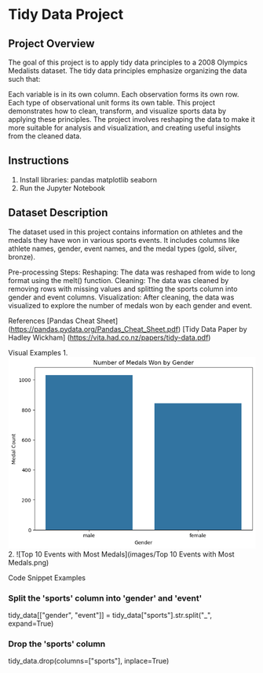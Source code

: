 # Tidy Data Project
## Project Overview
The goal of this project is to apply tidy data principles to a 2008 Olympics Medalists dataset. The tidy data principles emphasize organizing the data such that:

Each variable is in its own column.
Each observation forms its own row.
Each type of observational unit forms its own table.
This project demonstrates how to clean, transform, and visualize sports data by applying these principles. The project involves reshaping the data to make it more suitable for analysis and visualization, and creating useful insights from the cleaned data.

## Instructions
1. Install libraries:
pandas
matplotlib
seaborn
2. Run the Jupyter Notebook

## Dataset Description
The dataset used in this project contains information on athletes and the medals they have won in various sports events. It includes columns like athlete names, gender, event names, and the medal types (gold, silver, bronze).

Pre-processing Steps:
Reshaping: The data was reshaped from wide to long format using the melt() function.
Cleaning: The data was cleaned by removing rows with missing values and splitting the sports column into gender and event columns.
Visualization: After cleaning, the data was visualized to explore the number of medals won by each gender and event.

References
[Pandas Cheat Sheet] (https://pandas.pydata.org/Pandas_Cheat_Sheet.pdf)
[Tidy Data Paper by Hadley Wickham] (https://vita.had.co.nz/papers/tidy-data.pdf)

Visual Examples
1. 
![Number of Medals Won by Gender](images/Number_of_Medals_Won_by_Gender.png)
2. 
![Top 10 Events with Most Medals](images/Top 10 Events with Most Medals.png)

Code Snippet Examples

### Split the 'sports' column into 'gender' and 'event'
tidy_data[["gender", "event"]] = tidy_data["sports"].str.split("_", expand=True)

### Drop the 'sports' column
tidy_data.drop(columns=["sports"], inplace=True)